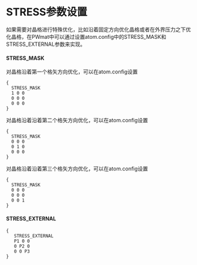 # STRESS参数设置
如果需要对晶格进行特殊优化，比如沿着固定方向优化晶格或者在外界压力之下优化晶格，在PWmat中可以通过设置atom.config中的STRESS_MASK和STRESS_EXTERNAL参数来实现。
#### STRESS_MASK
对晶格沿着第一个格矢方向优化，可以在atom.config设置
``` 
{
  STRESS_MASK
  1 0 0
  0 0 0
  0 0 0
}
```

对晶格沿着沿着第二个格矢方向优化，可以在atom.config设置
   ``` 
   {
     STRESS_MASK
     0 0 0
     0 1 0
     0 0 0
   }
   ```
 对晶格沿着沿着第三个格矢方向优化，可以在atom.config设置
 ``` 
 {
   STRESS_MASK
   0 0 0
   0 0 0
   0 0 1
 }
 ```
#### STRESS_EXTERNAL
```
{
   STRESS_EXTERNAL
   P1 0 0
   0 P2 0
   0 0 P3 
}
```
